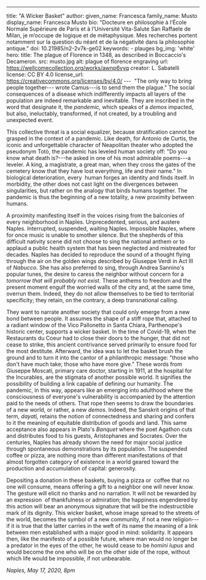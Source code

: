 ---
title: "A Wicker Basket"
author:
    given_name: Francesca
    family_name: Musto
    display_name: Francesca Musto
    bio: "Docteure en philosophie à l’École Normale Supérieure de Paris et à l’Université Vita-Salute San Raffaele de Milan, je m’occupe de logique et de métaphysique. Mes recherches portent notamment sur la question du néant et de la négativité dans la philosophie antique."
doi: 10.21985/n2-2v7k-ge02
keywords:
    - plauges
bg_img: 'white'
hero:
    title: The plague of Florence in 1348, as described in Boccaccio's Decameron.
    src: musto.jpg
    alt: plague of florence engraving 
    url: https://wellcomecollection.org/works/awnp6vyq
    creator: L. Sabatelli
    license: CC BY 4.0
    license_url: https://creativecommons.org/licenses/by/4.0/
--- 
"The only way to bring people together--- wrote Camus---is to send them the plague." The social consequences of a disease which indifferently impacts all layers of the population are indeed remarkable and inevitable. They are inscribed in the word that designate it, the *pandemic,* which speaks of a *demos* impacted, but also, ineluctably, transformed, if not created, by a troubling and unexpected event. 

This collective threat is a social equalizer, because stratification cannot be grasped in the context of a pandemic. Like death, for Antonio de Curtis, the iconic and unforgettable character of Neapolitan theater who adopted the pseudonym Totò, the pandemic has leveled human society off: "Do you know what death is?---he asked in one of his most admirable poems---a leveler. A king, a magistrate, a great man, when they cross the gates of the cemetery know that they have lost everything, life and their name." In biological deterioration, every  human forges an identity and finds itself. In morbidity, the other does not cast light on the divergences between singularities, but rather on the analogy that binds humans together. The pandemic is thus the beginning of a new totality, a new proximity between humans.   

A proximity manifesting itself in the voices rising from the balconies of every neighborhood in Naples. Unprecedented, serious, and austere Naples. Interrupted, suspended, waiting Naples. Impossible Naples, where for once music is unable to smother silence. But the shepherds of this difficult nativity scene did not choose to sing the national anthem or to applaud a public health system that has been neglected and mistreated for decades. Naples has decided to reproduce the sound of a thought flying through the air on the golden wings described by Giuseppe Verdi in Act III of *Nabucco*. She has also preferred to sing, through Andrea Sannino's popular tunes, the desire to caress the neighbor without concern for a *tomorrow that will probably not exist.* These anthems to freedom and the present moment engulf the worried walls of the city and, at the same time, overrun them. Indeed, they do not allow themselves to be tied to territorial specificity; they retain, on the contrary, a deep transnational calling. 

They want to narrate another society that could only emerge from a new bond between people. It assumes the shape of a stiff rope that, attached to a radiant window of the Vico Pallonetto in Santa Chiara, Parthenope's historic center, supports a wicker basket. In the time of Covid-19, when the Restaurants du Coeur had to close their doors to the hunger, that did not cease to strike, this ancient contrivance served primarily to ensure food for the most destitute. Afterward, the idea was to let the basket brush the ground and to turn it into the cantor of a philanthropic message: "those who don't have much take; those who have more give." These words from Giuseppe Moscati, primary care doctor, starting in 1911, at the hospital for the Incurables, are the stigmata of another possible world. It signifies the possibility of building a link capable of defining our humanity. The pandemic, in this way, appears like an emerging into adulthood where the consciousness of everyone's vulnerability is accompanied by the attention paid to the needs of others. That rope then seems to draw the boundaries of a new world, or rather, a new *demos.* Indeed, the Sanskrit origins of that term, *dayati,* retains the notion of connectedness and sharing and confers to it the meaning of equitable distribution of goods and land. This same acceptance also appears in Plato's *Banquet* where the poet Agathon cuts and distributes food to his guests, Aristophanes and Socrates. Over the centuries, Naples has already shown the need for major social justice through spontaneous demonstrations by its population. The suspended coffee or pizza, are nothing more than different manifestations of that almost forgotten category of existence in a world geared toward the production and accumulation of capital: generosity. 

Depositing a donation in these baskets, buying a pizza or  coffee that no one will consume, means offering a gift to a neighbor one will never know. The gesture will elicit no thanks and no narration. It will not be rewarded by an expression  of thankfulness or admiration; the happiness engendered by this action will bear an anonymous signature that will be the indestructible mark of its dignity. This wicker basket, whose image spread to the streets of the world, becomes the symbol of a new community, if not a new religion---if it is true that the latter carries in the weft of its name the meaning of a link between men established with a major good in mind: solidarity. It appears then, like the manifesto of a possible future, where man would no longer be a predator in the eyes of the other, he would cease to be *homini lupus* and would become the one who will be on the other side of the rope, without which life would be impossible, if not unbearable.    

*Naples, May 17, 2020, 8pm*
